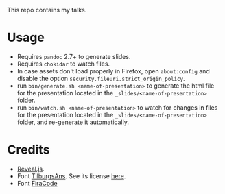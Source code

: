 This repo contains my talks.

# Usage

* Requires `pandoc` 2.7+ to generate slides.
* Requires `chokidar` to watch files.
* In case assets don't load properly in Firefox, open `about:config` and disable the option `security.fileuri.strict_origin_policy`.
* run `bin/generate.sh <name-of-presentation>` to generate the html file for the presentation located in the `_slides/<name-of-presentation>` folder.
* run `bin/watch.sh <name-of-presentation>` to watch for changes in files for the presentation located in the `_slides/<name-of-presentation>` folder, and re-generate it automatically.

# Credits

* [Reveal.js](https://revealjs.com/).
* Font [TilburgsAns](https://www.tilburgsans.nl/). See its license [here](assets/tilburgsans/Ans%20Font%20License-AFL.pdf).
* Font [FiraCode](https://github.com/tonsky/FiraCode)

